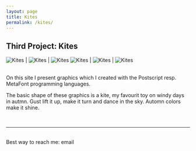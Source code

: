 ```yaml
---
layout: page
title: Kites
permalink: /kites/
---
```


<h2>Third Project: Kites</h2>

![Kites](/assets/img/goldenKite0.jpg) | ![Kites](/assets/img/goldenKite1.jpg) | ![Kites](/assets/img/goldenKite2.jpg)
![Kites](/assets/img/colorKite2.jpg) | ![Kites](/assets/img/colorKite1.jpg) | ![Kites](/assets/img/colorKite0.jpg)



<br/>
On this site I present graphics which I created with the Postscript resp. MetaFont programming languages. 

The basic shape of these graphics is a kite, my favourit toy on windy days in autmn. Gust lift it up, make it turn and dance in the sky. Automn colors make it
shine.  

<br/>
<hr/>
<br/>
<span class="contacticon center">
	<a href="mailto:jrkuehner@gmail.com"><i class="fa fa-envelope-square"></i></a>
	<a href="https://github.com" target="_blank"><i class="fa fa-github-square"></i></a>
</span>

<div class="col three caption">
Best way to reach me: email 
</div>
